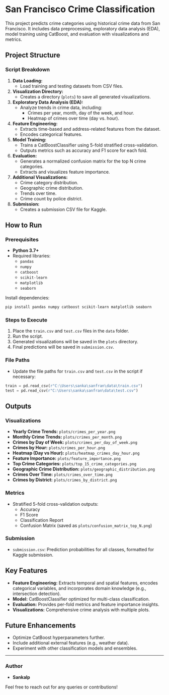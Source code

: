 # San Francisco Crime Classification

This project predicts crime categories using historical crime data from San Francisco. It includes data preprocessing, exploratory data analysis (EDA), model training using CatBoost, and evaluation with visualizations and metrics.

## Project Structure

### Script Breakdown
1. **Data Loading:**
   - Load training and testing datasets from CSV files.
2. **Visualization Directory:**
   - Creates a directory (`plots`) to save all generated visualizations.
3. **Exploratory Data Analysis (EDA):**
   - Analyze trends in crime data, including:
     - Crimes per year, month, day of the week, and hour.
     - Heatmap of crimes over time (day vs. hour).
4. **Feature Engineering:**
   - Extracts time-based and address-related features from the dataset.
   - Encodes categorical features.
5. **Model Training:**
   - Trains a CatBoostClassifier using 5-fold stratified cross-validation.
   - Outputs metrics such as accuracy and F1 score for each fold.
6. **Evaluation:**
   - Generates a normalized confusion matrix for the top N crime categories.
   - Extracts and visualizes feature importance.
7. **Additional Visualizations:**
   - Crime category distribution.
   - Geographic crime distribution.
   - Trends over time.
   - Crime count by police district.
8. **Submission:**
   - Creates a submission CSV file for Kaggle.

## How to Run

### Prerequisites
- **Python 3.7+**
- Required libraries:
  - `pandas`
  - `numpy`
  - `catboost`
  - `scikit-learn`
  - `matplotlib`
  - `seaborn`

Install dependencies:
```bash
pip install pandas numpy catboost scikit-learn matplotlib seaborn
```

### Steps to Execute
1. Place the `train.csv` and `test.csv` files in the `data` folder.
2. Run the script.
3. Generated visualizations will be saved in the `plots` directory.
4. Final predictions will be saved in `submission.csv`.

### File Paths
- Update the file paths for `train.csv` and `test.csv` in the script if necessary:
```python
train = pd.read_csv(r"C:\Users\sanka\sanfran\data\train.csv")
test = pd.read_csv(r"C:\Users\sanka\sanfran\data\test.csv")
```

## Outputs
### Visualizations
- **Yearly Crime Trends:** `plots/crimes_per_year.png`
- **Monthly Crime Trends:** `plots/crimes_per_month.png`
- **Crimes by Day of Week:** `plots/crimes_per_day_of_week.png`
- **Crimes by Hour:** `plots/crimes_per_hour.png`
- **Heatmap (Day vs Hour):** `plots/heatmap_crimes_day_hour.png`
- **Feature Importance:** `plots/feature_importance.png`
- **Top Crime Categories:** `plots/top_15_crime_categories.png`
- **Geographic Crime Distribution:** `plots/geographic_distribution.png`
- **Crimes Over Time:** `plots/crimes_over_time.png`
- **Crimes by District:** `plots/crimes_by_district.png`

### Metrics
- Stratified 5-fold cross-validation outputs:
  - Accuracy
  - F1 Score
  - Classification Report
  - Confusion Matrix (saved as `plots/confusion_matrix_top_N.png`)

### Submission
- `submission.csv`: Prediction probabilities for all classes, formatted for Kaggle submission.

## Key Features
- **Feature Engineering:** Extracts temporal and spatial features, encodes categorical variables, and incorporates domain knowledge (e.g., intersection detection).
- **Model:** CatBoostClassifier optimized for multi-class classification.
- **Evaluation:** Provides per-fold metrics and feature importance insights.
- **Visualizations:** Comprehensive crime analysis with multiple plots.

## Future Enhancements
- Optimize CatBoost hyperparameters further.
- Include additional external features (e.g., weather data).
- Experiment with other classification models and ensembles.

---

### Author
- **Sankalp**

Feel free to reach out for any queries or contributions!


